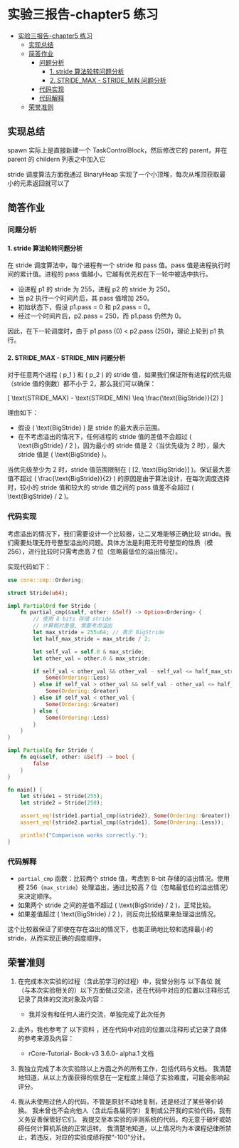 # 实验三报告-chapter5 练习

- [实验三报告-chapter5 练习](#实验三报告-chapter5-练习)
  - [实现总结](#实现总结)
  - [简答作业](#简答作业)
    - [问题分析](#问题分析)
      - [1. stride 算法轮转问题分析](#1-stride-算法轮转问题分析)
      - [2. STRIDE_MAX - STRIDE_MIN 问题分析](#2-stride_max---stride_min-问题分析)
    - [代码实现](#代码实现)
    - [代码解释](#代码解释)
  - [荣誉准则](#荣誉准则)

## 实现总结

spawn 实际上是直接新建一个 TaskControlBlock，然后修改它的 parent，并在 parent 的 childern 列表之中加入它

stride 调度算法方面我通过 BinaryHeap 实现了一个小顶堆，每次从堆顶获取最小的元素返回就可以了

## 简答作业

### 问题分析

#### 1. stride 算法轮转问题分析

在 stride 调度算法中，每个进程有一个 stride 和 pass 值。pass 值是进程执行时间的累计值。进程的 pass 值越小，它越有优先权在下一轮中被选中执行。

- 设进程 p1 的 stride 为 255，进程 p2 的 stride 为 250。
- 当 p2 执行一个时间片后，其 pass 值增加 250。
- 初始状态下，假设 p1.pass = 0 和 p2.pass = 0。
- 经过一个时间片后，p2.pass = 250，而 p1.pass 仍然为 0。

因此，在下一轮调度时，由于 p1.pass (0) < p2.pass (250)，理论上轮到 p1 执行。

#### 2. STRIDE_MAX - STRIDE_MIN 问题分析

对于任意两个进程 \( p_1 \) 和 \( p_2 \) 的 stride 值，如果我们保证所有进程的优先级（stride 值的倒数）都不小于 2，那么我们可以确保：

\[ \text{STRIDE_MAX} - \text{STRIDE_MIN} \leq \frac{\text{BigStride}}{2} \]

理由如下：

- 假设 \( \text{BigStride} \) 是 stride 的最大表示范围。
- 在不考虑溢出的情况下，任何进程的 stride 值的差值不会超过 \( \text{BigStride} / 2 \)，因为最小的 stride 值是 2（当优先级为 2 时），最大 stride 值是 \( \text{BigStride} \)。

当优先级至少为 2 时，stride 值范围限制在 \( [2, \text{BigStride}] \)。保证最大差值不超过 \( \frac{\text{BigStride}}{2} \) 的原因是由于算法设计，在每次调度选择时，较小的 stride 值和较大的 stride 值之间的 pass 值差不会超过 \( \text{BigStride} / 2 \)。

### 代码实现

考虑溢出的情况下，我们需要设计一个比较器，让二叉堆能够正确比较 stride。我们需要处理无符号整型溢出的问题。具体方法是利用无符号整型的性质（模 256），进行比较时只需考虑高 7 位（忽略最低位的溢出情况）。

实现代码如下：

```rust
use core::cmp::Ordering;

struct Stride(u64);

impl PartialOrd for Stride {
    fn partial_cmp(&self, other: &Self) -> Option<Ordering> {
        // 使用 8 bits 存储 stride
        // 计算相对差值, 需要考虑溢出
        let max_stride = 255u64; // 表示 BigStride
        let half_max_stride = max_stride / 2;

        let self_val = self.0 & max_stride;
        let other_val = other.0 & max_stride;

        if self_val < other_val && other_val - self_val <= half_max_stride {
            Some(Ordering::Less)
        } else if self_val > other_val && self_val - other_val <= half_max_stride {
            Some(Ordering::Greater)
        } else if self_val < other_val {
            Some(Ordering::Greater)
        } else {
            Some(Ordering::Less)
        }
    }
}

impl PartialEq for Stride {
    fn eq(&self, other: &Self) -> bool {
        false
    }
}

fn main() {
    let stride1 = Stride(255);
    let stride2 = Stride(250);

    assert_eq!(stride1.partial_cmp(&stride2), Some(Ordering::Greater));
    assert_eq!(stride2.partial_cmp(&stride1), Some(Ordering::Less));

    println!("Comparison works correctly.");
}
```

### 代码解释

- `partial_cmp` 函数：比较两个 stride 值，考虑到 8-bit 存储的溢出情况。使用模 256（`max_stride`）处理溢出，通过比较高 7 位（忽略最低位的溢出情况）来决定顺序。
- 如果两个 stride 之间的差值不超过 \( \text{BigStride} / 2 \)，正常比较。
- 如果差值超过 \( \text{BigStride} / 2 \)，则反向比较结果来处理溢出情况。

这个比较器保证了即使在存在溢出的情况下，也能正确地比较和选择最小的 stride，从而实现正确的调度顺序。

## 荣誉准则

1. 在完成本次实验的过程（含此前学习的过程）中，我曾分别与 以下各位 就（与本次实验相关的）以下方面做过交流，还在代码中对应的位置以注释形式记录了具体的交流对象及内容：

   - 我并没有和任何人进行交流，单独完成了此次任务

2. 此外，我也参考了 以下资料 ，还在代码中对应的位置以注释形式记录了具体的参考来源及内容：

   - rCore-Tutorial- Book-v3 3.6.0- alpha.1 文档

3. 我独立完成了本次实验除以上方面之外的所有工作，包括代码与文档。 我清楚地知道，从以上方面获得的信息在一定程度上降低了实验难度，可能会影响起评分。

4. 我从未使用过他人的代码，不管是原封不动地复制，还是经过了某些等价转换。 我未曾也不会向他人（含此后各届同学）复制或公开我的实验代码，我有义务妥善保管好它们。 我提交至本实验的评测系统的代码，均无意于破坏或妨碍任何计算机系统的正常运转。 我清楚地知道，以上情况均为本课程纪律所禁止，若违反，对应的实验成绩将按“-100”分计。

